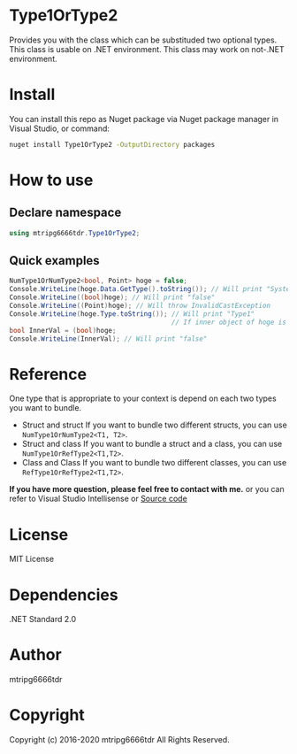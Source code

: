 # Type1OrType2
Provides you with the class which can be substituded two optional types.
This class is usable on .NET environment.
This class may work on not-.NET environment.

# Install
You can install this repo as Nuget package via Nuget package manager in Visual Studio, or command:
```bash
nuget install Type1OrType2 -OutputDirectory packages
```
# How to use
## Declare namespace
```csharp
using mtripg6666tdr.Type1OrType2;
```
## Quick examples
```csharp
NumType1OrNumType2<bool, Point> hoge = false;
Console.WriteLine(hoge.Data.GetType().toString()); // Will print "System.Object"
Console.WriteLine((bool)hoge); // Will print "false"
Console.WriteLine((Point)hoge); // Will throw InvalidCastException
Console.WriteLine(hoge.Type.toString()); // Will print "Type1"
                                         // If inner object of hoge is `Point` (specified in seconde generic declare), this line will print "Type2"
bool InnerVal = (bool)hoge;
Console.WriteLine(InnerVal); // Will print "false"
```

# Reference
One type that is appropriate to your context is depend on each two types you want to bundle.
- Struct and struct
If you want to bundle two different structs, you can use `NumType1OrNumType2<T1, T2>`.
- Struct and class
If you want to bundle a struct and a class, you can use `NumType1OrRefType2<T1,T2>`.
- Class and Class
If you want to bundle two different classes, you can use `RefType1OrRefType2<T1,T2>`.

**If you have more question, please feel free to contact with me.** or you can refer to Visual Studio Intellisense or [Source code](Type1OrType2/Type1OrType2.cs)

# License
MIT License

# Dependencies
.NET Standard 2.0

# Author
mtripg6666tdr

# Copyright
Copyright (c) 2016-2020 mtripg6666tdr All Rights Reserved.
